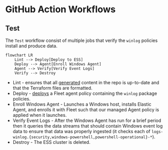 # GitHub Action Workflows

## Test

The `Test` workflow consist of multiple jobs that verify the `winlog` policies install
and produce data.

```mermaid
flowchart LR
    Lint --> Deploy[Deploy to ESS]
    Deploy --> Agent[Enroll Windows Agent]
    Agent --> Verify[Verify Event Logs]
    Verify --> Destroy
```

- Lint - ensures that all [generated](../generate) content in the repo is up-to-date and that
the Terraform files are formatted.
- Deploy - [deploys](../deploy) a Fleet agent policy containing the `winlog` package policies.
- Enroll Windows Agent - Launches a Windows host, installs Elastic Agent, and enrolls it
with Fleet such that our managed Agent policy is applied when it launches.
- Verify Event Logs - After the Windows Agent has run for a brief period then it
queries the data streams that should contain Windows event log data to ensure that
data was properly ingested (it checks each of 
`logs-winlog.{security,windows-powershell,powershell-operational}-*`).
- Destroy - The ESS cluster is deleted.